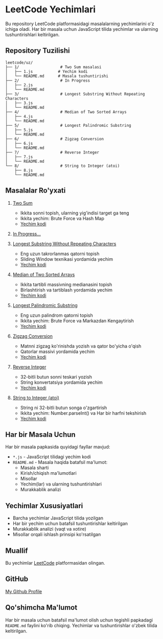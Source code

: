 # LeetCode Yechimlari

Bu repository LeetCode platformasidagi masalalarning yechimlarini o'z ichiga oladi. Har bir masala uchun JavaScript tilida yechimlar va ularning tushuntirishlari keltirilgan.

## Repository Tuzilishi

```
leetcode/uz/
├── 1/                  # Two Sum masalasi
│   ├── 1.js           # Yechim kodi
│   └── README.md      # Masala tushuntirishi
├── 2/                  # In Progress
│   ├── 2.js
│   └── README.md
├── 3/                  # Longest Substring Without Repeating Characters
│   ├── 3.js
│   └── README.md
├── 4/                  # Median of Two Sorted Arrays
│   ├── 4.js
│   └── README.md
├── 5/                  # Longest Palindromic Substring
│   ├── 5.js
│   └── README.md
├── 6/                  # Zigzag Conversion
│   ├── 6.js
│   └── README.md
├── 7/                  # Reverse Integer
│   ├── 7.js
│   └── README.md
└── 8/                  # String to Integer (atoi)
    ├── 8.js
    └── README.md
```

## Masalalar Ro'yxati

1. [Two Sum](1/README.md)
   - Ikkita sonni topish, ularning yig'indisi target ga teng
   - Ikkita yechim: Brute Force va Hash Map
   - [Yechim kodi](1/1.js)

2. [In Progress...](2/README.md)

3. [Longest Substring Without Repeating Characters](3/README.md)
   - Eng uzun takrorlanmas qatorni topish
   - Sliding Window texnikasi yordamida yechim
   - [Yechim kodi](3/3.js)

4. [Median of Two Sorted Arrays](4/README.md)
   - Ikkita tartibli massivning medianasini topish
   - Birlashtirish va tartiblash yordamida yechim
   - [Yechim kodi](4/4.js)

5. [Longest Palindromic Substring](5/README.md)
   - Eng uzun palindrom qatorni topish
   - Ikkita yechim: Brute Force va Markazdan Kengaytirish
   - [Yechim kodi](5/5.js)

6. [Zigzag Conversion](6/README.md)
   - Matnni zigzag ko'rinishda yozish va qator bo'yicha o'qish
   - Qatorlar massivi yordamida yechim
   - [Yechim kodi](6/6.js)

7. [Reverse Integer](7/README.md)
   - 32-bitli butun sonni teskari yozish
   - String konvertatsiya yordamida yechim
   - [Yechim kodi](7/7.js)

8. [String to Integer (atoi)](8/README.md)
   - String ni 32-bitli butun songa o'zgartirish
   - Ikkita yechim: Number.parseInt() va Har bir harfni tekshirish
   - [Yechim kodi](8/8.js)

## Har bir Masala Uchun

Har bir masala papkasida quyidagi fayllar mavjud:
- `*.js` - JavaScript tilidagi yechim kodi
- `README.md` - Masala haqida batafsil ma'lumot:
  - Masala sharti
  - Kirish/chiqish ma'lumotlari
  - Misollar
  - Yechim(lar) va ularning tushuntirishlari
  - Murakkablik analizi

## Yechimlar Xususiyatlari

- Barcha yechimlar JavaScript tilida yozilgan
- Har bir yechim uchun batafsil tushuntirishlar keltirilgan
- Murakkablik analizi (vaqt va xotire)
- Misollar orqali ishlash prinsipi ko'rsatilgan

## Muallif

Bu yechimlar [LeetCode](https://leetcode.com) platformasidan olingan.

## GitHub

[My Github Profile](https://github.com/uzhojiakbar)

## Qo'shimcha Ma'lumot

Har bir masala uchun batafsil ma'lumot olish uchun tegishli papkadagi `README.md` faylini ko'rib chiqing. Yechimlar va tushuntirishlar o'zbek tilida keltirilgan.

